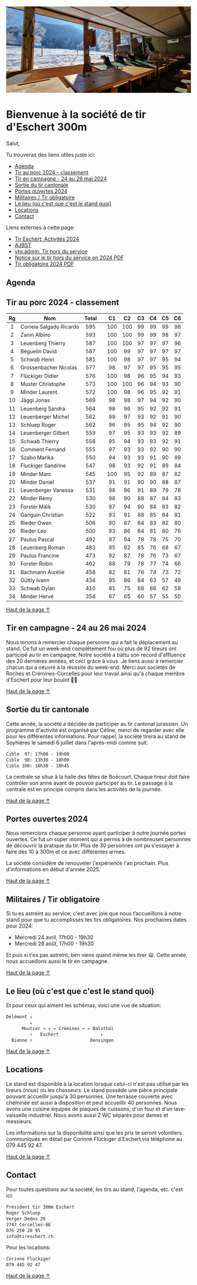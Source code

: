 <p style="text-align: center;"><img id="main_img" src="te_header.jpeg" alt="header"/></p>
<!-- omit from toc -->
<h1 id="main_title">Bienvenue à la société de tir d'Eschert 300m</h1>

Salut,

Tu trouveras des liens utiles juste ici:

- [Agenda](#agenda)
- [Tir au porc 2024 - classement](#tir-au-porc-2024---classement)
- [Tir en campagne - 24 au 26 mai 2024](#tir-en-campagne---24-au-26-mai-2024)
- [Sortie du tir cantonale](#sortie-du-tir-cantonale)
- [Portes ouvertes 2024](#portes-ouvertes-2024)
- [Militaires / Tir obligatoire](#militaires--tir-obligatoire)
- [Le lieu (où c'est que c'est le stand quoi)](#le-lieu-où-cest-que-cest-le-stand-quoi)
- [Locations](#locations)
- [Contact](#contact)

Liens externes à cette page:
- [Tir Eschert: Activités 2024](https://drive.google.com/file/d/1TSqa0SJHZ6F1xZWQyyu6ipLkP1rrel1Y/view?usp=drive_link)
- [AJBST](https://ajbst.ch/)
- [vtg.admin: Tir hors du service](https://www.vtg.admin.ch/fr/tir-hors-du-service)
- [Notice sur le tir hors du service en 2024 PDF](https://www.vtg.admin.ch/content/vtg-internet/fr/mein-militaerdienst/ausserhalb-des-dienstes/sat/schiesswesen-ausser-dienst/_jcr_content/infotabs/items/schiesspflicht/tabPar/downloadlist/downloadItems/13_1609320804927.download/27_123_f_2024.pdf)
- [Tir obligatoire 2024 PDF](https://www.vtg.admin.ch/content/vtg-internet/fr/mein-militaerdienst/ausserhalb-des-dienstes/sat/schiesswesen-ausser-dienst/_jcr_content/infotabs/items/schiesspflicht/tabPar/downloadlist/downloadItems/261_1610952031454.download/27_124_f_2024.pdf)

## Agenda
<p id="agenda"></p>

<script>
var myDoc = document.getElementById("agenda");
var myMainWidth = document.getElementById("main_title");

var w = myMainWidth.offsetWidth;

const iframe_agenda = document.createElement('iframe');
iframe_agenda.src = "https://calendar.google.com/calendar/embed?height=600&wkst=2&ctz=Europe%2FZurich&bgcolor=%23F6BF26&showTabs=0&showCalendars=0&title=Occupation%20du%20Stand%20de%20tir%20Eschert&src=ZXNjaGVydC50aXJAZ21haWwuY29t&color=%23039BE5";
iframe_agenda.style = "border-width:0";
iframe_agenda.width= w;
iframe_agenda.height=(3*w)/4;
iframe_agenda.frameborder="0";
iframe_agenda.scrolling="no";

myDoc.appendChild(iframe_agenda);
</script>

## Tir au porc 2024 - classement

| **Rg** | **Nom** | **Total** |  | **C1** | **C2** | **C3** | **C4** | **C5** | **C6** |
|:---:|---|:---:|---|:---:|:---:|:---:|:---:|:---:|:---:|
| 1 | Correia Salgado Ricardo | 595 |  | 100 | 100 | 99 | 99 | 99 | 98 |
| 2 | Zanin Albino | 593 |  | 100 | 100 | 99 | 99 | 98 | 97 |
| 3 | Leuenberg Thierry | 587 |  | 100 | 100 | 97 | 97 | 97 | 96 |
| 4 | Béguelin David | 587 |  | 100 | 99 | 97 | 97 | 97 | 97 |
| 5 | Schwab Henri | 581 |  | 100 | 98 | 97 | 97 | 95 | 94 |
| 6 | Grossenbacher Nicolas | 577 |  | 98 | 97 | 97 | 95 | 95 | 95 |
| 7 | Flückiger Didier | 576 |  | 100 | 98 | 96 | 95 | 94 | 93 |
| 8 | Muster Christophe | 573 |  | 100 | 100 | 96 | 94 | 93 | 90 |
| 9 | Minder Laurent | 572 |  | 100 | 98 | 96 | 95 | 92 | 91 |
| 10 | Jäggi Jonas | 569 |  | 98 | 98 | 97 | 94 | 92 | 90 |
| 11 | Leuenberg Sandra | 564 |  | 98 | 96 | 95 | 92 | 92 | 91 |
| 12 | Leuenberger Michel | 562 |  | 99 | 97 | 93 | 92 | 91 | 90 |
| 13 | Schluep Roger | 562 |  | 96 | 95 | 95 | 94 | 92 | 90 |
| 14 | Leuenberger Gilbert | 559 |  | 97 | 95 | 93 | 93 | 92 | 89 |
| 15 | Schwab Thierry | 558 |  | 95 | 94 | 93 | 93 | 92 | 91 |
| 16 | Comment Fernand | 555 |  | 97 | 93 | 93 | 92 | 90 | 90 |
| 17 | Szabo Marika | 550 |  | 94 | 93 | 93 | 91 | 90 | 89 |
| 18 | Fluckiger Sandrine | 547 |  | 98 | 93 | 92 | 91 | 89 | 84 |
| 19 | Minder Marc  | 545 |  | 100 | 95 | 92 | 89 | 87 | 82 |
| 20 | Minder Daniel | 537 |  | 91 | 91 | 90 | 90 | 88 | 87 |
| 21 | Leuenberger Vanessa | 531 |  | 98 | 96 | 91 | 89 | 79 | 78 |
| 22 | Minder Rémy | 530 |  | 98 | 90 | 88 | 87 | 84 | 83 |
| 23 | Forster Maïk | 530 |  | 97 | 94 | 90 | 84 | 83 | 82 |
| 24 | Ganguin Christian | 522 |  | 93 | 91 | 88 | 85 | 84 | 81 |
| 25 | Rieder Owen | 506 |  | 90 | 87 | 84 | 83 | 82 | 80 |
| 26 | Rieder Léo | 500 |  | 93 | 86 | 84 | 81 | 80 | 76 |
| 27 | Paulus Pascal | 492 |  | 97 | 94 | 78 | 78 | 75 | 70 |
| 28 | Leuenberg Roman | 483 |  | 95 | 92 | 85 | 76 | 68 | 67 |
| 29 | Paulus Francine | 473 |  | 92 | 87 | 78 | 76 | 73 | 67 |
| 30 | Forster Robin | 462 |  | 88 | 79 | 78 | 77 | 74 | 66 |
| 31 | Bachmann Aurélie | 458 |  | 82 | 81 | 76 | 74 | 73 | 72 |
| 32 | Güttly Ivann | 434 |  | 95 | 86 | 84 | 63 | 57 | 49 |
| 33 | Schwab Dylan | 410 |  | 81 | 75 | 68 | 66 | 62 | 58 |
| 34 | Minder Hervé | 354 |  | 67 | 65 | 60 | 57 | 55 | 50 |

[Haut de la page ↑](#bienvenue-à-la-société-de-tir-deschert-300m)

## Tir en campagne - 24 au 26 mai 2024
Nous tenons à remercier chaque personne qui a fait le déplacement au stand. Ce fut un week-end complètement fou où plus de 92 tireurs ont participé au tir en campagne. Notre société a battu son record d'affluence des 20 dernières années, et ceci grâce à vous. Je tiens aussi à remercier chacun qui a oeuvré à la réussite du week-end. Merci aux sociétés de Roches et Crémines-Corcelles pour leur travail ainsi qu'à chaque membre d'Eschert pour leur boulot 👍🏻

[Haut de la page ↑](#bienvenue-à-la-société-de-tir-deschert-300m)

## Sortie du tir cantonale
Cette année, la société a décidée de participer au tir cantonal jurassien. Un programme d'activité est organisé par Céline, merci de regarder avec elle pour les différentes informations. Pour rappel, la société tirera au stand de Soyhières le samedi 6 juillet dans l'après-midi comme suit:

```
Cible  97: 17h00 - 19h00
Cible  98: 13h30 - 18h00
Cible 100: 16h30 - 18h45
```
 
La centrale se situe à la halle des fêtes de Boécourt. Chaque tireur doit faire contrôler son arme avant de pouvoir participer au tir. Le passage à la centrale est en principe compris dans les activités de la journée.

[Haut de la page ↑](#bienvenue-à-la-société-de-tir-deschert-300m)

## Portes ouvertes 2024
Nous remercions chaque personne ayant participer à notre journée portes ouvertes. Ce fut un super moment qui a permis à de nombreuses personnes de découvrir la pratique du tir. Plus de 30 personnes ont pu s'essayer à faire des 10 à 300m et ce avec différentes armes.

La société considère de renouveler l'expérience l'an prochain. Plus d'informations en début d'année 2025.

[Haut de la page ↑](#bienvenue-à-la-société-de-tir-deschert-300m)

## Militaires / Tir obligatoire
Si tu es astreint au service, c'est avec joie que nous t’accueillons à notre stand pour que tu accomplisses tes tirs obligatoires. Nos prochaines dates pour 2024:

- Mercredi 24 avril, 17h00 - 19h30
- Mercredi 28 août, 17h00 - 19h30

Et puis si t'es pas astreint, ben viens quand même les tirer 😃. Cette année, nous accueillons aussi le tir en campagne.

[Haut de la page ↑](#bienvenue-à-la-société-de-tir-deschert-300m)

## Le lieu (où c'est que c'est le stand quoi)
<p id="map"></p>

<script>
var myDoc = document.getElementById("map");
var myMainWidth = document.getElementById("main_title");

var w = myMainWidth.offsetWidth;

const iframe_map = document.createElement('iframe');
iframe_map.src = "https://www.google.com/maps/embed?pb=!1m18!1m12!1m3!1d10827.652940093783!2d7.377267375557257!3d47.2769505967108!2m3!1f0!2f0!3f0!3m2!1i1024!2i768!4f13.1!3m3!1m2!1s0x4791de60d8456f51%3A0xb32602153ef1e4f7!2sPr%C3%A9%20Beuclair%201%2C%202743%20Eschert!5e0!3m2!1sfr!2sch!4v1712697380799!5m2!1sfr!2sch";
iframe_map.width= w;
iframe_map.height=(w)/2;
iframe_map.style="border:0;";
iframe_map.allowfullscreen="";
iframe_map.loading="lazy";
iframe_map.referrerpolicy="no-referrer-when-downgrade";

myDoc.appendChild(iframe_map);
</script>

Et pour ceux qui aiment les schémas, voici une vue de situation:
```
Delémont ↓
         ↓
      Moutier → ┬ ← Crémines ← ← Balsthal
         ↑   Eschert                ↑
  Bienne ↑                      Oensingen
```

[Haut de la page ↑](#bienvenue-à-la-société-de-tir-deschert-300m)

## Locations
Le stand est disponible à la location lorsque celui-ci n'est pas utilisé par les tireurs (nous) ou les chasseurs. Le stand possède une pièce principale pouvant accueillir jusqu'à 30 personnes. Une terrasse couverte avec cheminée est aussi à disposition et peut accueillir 40 personnes. Nous avons une cuisine équipée de plaques de cuissons, d'un four et d'un lave-vaisselle industriel. Nous avons aussi 2 WC séparés pour dames et messieurs.

Les informations sur la disponibilité ainsi que les prix te seront volontiers communiqués en détail par Corinne Flückiger d'Eschert via téléphone au 079 445 92 47.

[Haut de la page ↑](#bienvenue-à-la-société-de-tir-deschert-300m)

## Contact
Pour toutes questions sur la société, les tirs au stand, l'agenda, etc. c'est ici:
```
Président tir 300m Eschert
Roger Schluep
Verger Dedos 26
2747 Corcelles-BE
076 250 20 95
info@tireschert.ch
```

Pour les locations:
```
Corinne Flückiger
079 445 92 47
```

[Haut de la page ↑](#bienvenue-à-la-société-de-tir-deschert-300m)
